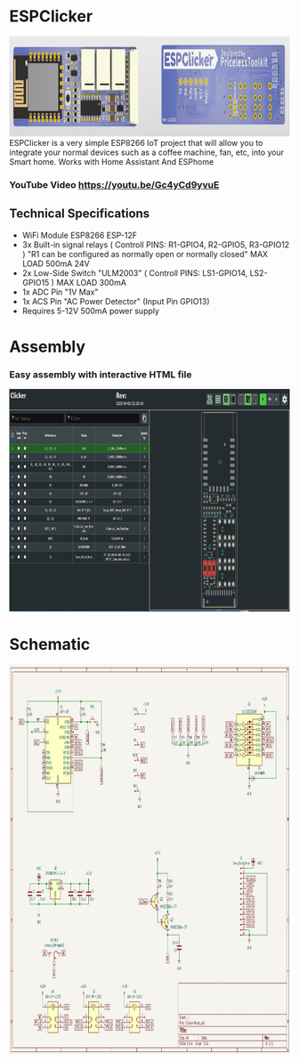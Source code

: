 # ESPClicker 
<img src="https://raw.githubusercontent.com/PricelessToolkit/ESPClicker/main/img/3D.jpg" width="1000" height="180" />
ESPClicker is a very simple ESP8266 IoT project that will allow you to integrate your normal devices such as a coffee machine, fan, etc, into your Smart home. Works with Home Assistant And ESPhome

### YouTube Video https://youtu.be/Gc4yCd9yvuE



## Technical Specifications

* WiFi Module ESP8266 ESP-12F
* 3x Built-in signal relays ( Controll PINS: R1-GPIO4, R2-GPIO5, R3-GPIO12 ) "R1 can be configured as normally open or normally closed" MAX LOAD 500mA 24V
* 2x Low-Side Switch "ULM2003" ( Controll PINS: LS1-GPIO14, LS2-GPIO15 ) MAX LOAD 300mA
* 1x ADC Pin "1V Max"
* 1x ACS Pin "AC Power Detector" (Input Pin GPIO13)
* Requires 5-12V 500mA power supply



# Assembly
### Easy assembly with interactive HTML file
<img src="https://raw.githubusercontent.com/PricelessToolkit/ESPClicker/main/img/Interactiv_HTML_Boom.jpg" width="1000" height="400" />


# Schematic
<img src="https://raw.githubusercontent.com/PricelessToolkit/ESPClicker/main/img/Schematic.jpg" width="1000" height="700" />
